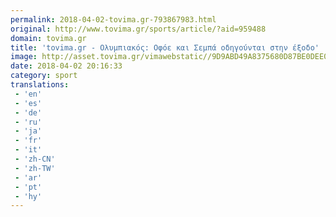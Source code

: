 ```yaml
---
permalink: 2018-04-02-tovima.gr-793867983.html
original: http://www.tovima.gr/sports/article/?aid=959488
domain: tovima.gr
title: 'tovima.gr - Ολυμπιακός: Οφόε και Σεμπά οδηγούνται στην έξοδο'
image: http://asset.tovima.gr/vimawebstatic//9D9ABD49A8375680D87BE0DEE03B1FB1.jpg
date: 2018-04-02 20:16:33
category: sport
translations: 
 - 'en'
 - 'es'
 - 'de'
 - 'ru'
 - 'ja'
 - 'fr'
 - 'it'
 - 'zh-CN'
 - 'zh-TW'
 - 'ar'
 - 'pt'
 - 'hy'
---
```


